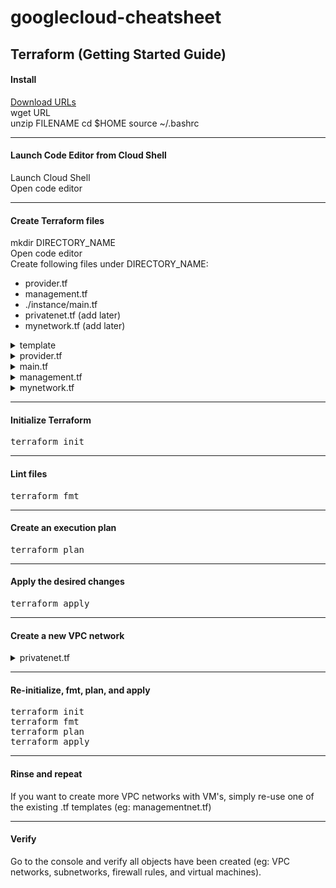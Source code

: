 # googlecloud-cheatsheet

## Terraform (Getting Started Guide)

#### Install  
[Download URLs](https://www.terraform.io/downloads.html)<br>
wget URL  
unzip FILENAME
cd $HOME
source ~/.bashrc

<hr>

#### Launch Code Editor from Cloud Shell
Launch Cloud Shell<br>
Open code editor

<hr>

#### Create Terraform files
mkdir DIRECTORY_NAME<br>
Open code editor<br>
Create following files under DIRECTORY_NAME:<br>

- provider.tf
- management.tf
- ./instance/main.tf
- privatenet.tf (add later)
- mynetwork.tf  (add later)

<details>
<summary>template</summary>
  
```
Details go here
```
</details>

<details>
<summary>provider.tf</summary>
  
```
provider "google" {}
```
</details>

<details>
<summary>main.tf</summary>
  
```
variable "instance_name" {}
variable "instance_zone" {}
variable "instance_type" {
  default = "n1-standard-1"
  }
variable "instance_subnetwork" {}

resource "google_compute_instance" "vm_instance" {
  name         = "${var.instance_name}"
  zone         = "${var.instance_zone}"
  machine_type = "${var.instance_type}"
  boot_disk {
    initialize_params {
      image = "debian-cloud/debian-9"
      }
  }
  network_interface {
    subnetwork = "${var.instance_subnetwork}"
    access_config {
      # Allocate a one-to-one NAT IP to the instance
    }
  }
}
```
</details>

<details>
<summary>management.tf</summary>
  
```
# Create the managementnet network
resource "google_compute_network" "managementnet" {
  name                    = "managementnet"
  auto_create_subnetworks = "false"
}

# Create managementsubnet-us subnetwork
resource "google_compute_subnetwork" "managementsubnet-us" {
  name          = "managementsubnet-us"
  region        = "us-central1"
  network       = google_compute_network.managementnet.self_link
  ip_cidr_range = "10.130.0.0/20"
}

# Add a firewall rule to allow HTTP, SSH, and RDP traffic on managementnet
resource "google_compute_firewall" "managementnet-allow-http-ssh-rdp-icmp" {
  name    = "managementnet-allow-http-ssh-rdp-icmp"
  network = google_compute_network.managementnet.self_link
  allow {
    protocol = "tcp"
    ports    = ["22", "80", "3389"]
  }
  allow {
    protocol = "icmp"
  }
}

# Add the managementnet-us-vm instance
module "managementnet-us-vm" {
  source              = "./instance"
  instance_name       = "managementnet-us-vm"
  instance_zone       = "us-central1-a"
  instance_subnetwork = google_compute_subnetwork.managementsubnet-us.self_link
}
```
</details>

<details>
<summary>mynetwork.tf</summary>
  
```
# Create the mynetwork network
resource "google_compute_network" "mynetwork" {
  name                    = "mynetwork"
  auto_create_subnetworks = true
}

# Create a firewall rule to allow HTTP, SSH, RDP and ICMP traffic on mynetwork
resource "google_compute_firewall" "mynetwork_allow_http_ssh_rdp_icmp" {
  name    = "mynetwork-allow-http-ssh-rdp-icmp"
  network = google_compute_network.mynetwork.self_link
  allow {
    protocol = "tcp"
    ports    = ["22", "80", "3389"]
  }
  allow {
    protocol = "icmp"
  }
}

# Create the mynet-us-vm instance
module "mynet-us-vm" {
  source              = "./instance"
  instance_name       = "mynet-us-vm"
  instance_zone       = "us-central1-a"
  instance_subnetwork = google_compute_network.mynetwork.self_link
}

# Create the mynet-eu-vm" instance
module "mynet-eu-vm" {
  source              = "./instance"
  instance_name       = "mynet-eu-vm"
  instance_zone       = "europe-west1-d"
  instance_subnetwork = google_compute_network.mynetwork.self_link
}
```
</details>

<hr>

#### Initialize Terraform
<pre>
terraform init
</pre>

<hr>

#### Lint files
<pre>
terraform fmt
</pre>

<hr>

#### Create an execution plan
<pre>
terraform plan
</pre>

<hr>

#### Apply the desired changes
<pre>
terraform apply
</pre>

<hr>

#### Create a new VPC network
<details>
<summary>privatenet.tf</summary>
  
```
# Create privatenet network
resource "google_compute_network" "privatenet" {
  name                    = "privatenet"
  auto_create_subnetworks = false
}

# Create privatesubnet-us subnetwork
resource "google_compute_subnetwork" "privatesubnet-us" {
  name          = "privatesubnet-us"
  region        = "us-central1"
  network       = google_compute_network.privatenet.self_link
  ip_cidr_range = "172.16.0.0/24"
}

# Create privatesubnet-eu subnetwork
resource "google_compute_subnetwork" "privatesubnet-eu" {
  name          = "privatesubnet-eu"
  region        = "europe-west1"
  network       = google_compute_network.privatenet.self_link
  ip_cidr_range = "172.20.0.0/24"
}

# Create a firewall rule to allow HTTP, SSH, RDP and ICMP traffic on privatenet
resource "google_compute_firewall" "privatenet-allow-http-ssh-rdp-icmp" {
  name    = "privatenet-allow-http-ssh-rdp-icmp"
  network = google_compute_network.privatenet.self_link
  allow {
    protocol = "tcp"
    ports    = ["22", "80", "3389"]
  }
  allow {
    protocol = "icmp"
  }
}

# Add the privatenet-us-vm instance
module "privatenet-us-vm" {
  source              = "./instance"
  instance_name       = "privatenet-us-vm"
  instance_zone       = "us-central1-a"
  instance_subnetwork = google_compute_subnetwork.privatesubnet-us.self_link
}
```
</details>

<hr>

#### Re-initialize, fmt, plan, and apply
<pre>
terraform init
terraform fmt
terraform plan
terraform apply
</pre>

<hr>

#### Rinse and repeat 
If you want to create more VPC networks with VM's, simply re-use one of the existing .tf templates (eg: managementnet.tf)

<hr>

#### Verify
Go to the console and verify all objects have been created (eg: VPC networks, subnetworks, firewall rules, and virtual machines).
